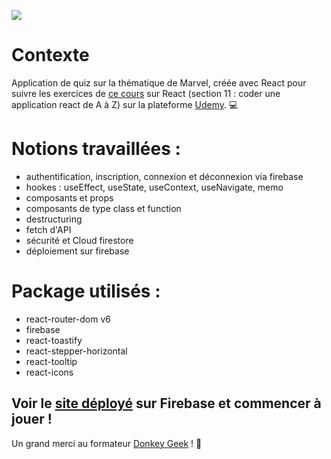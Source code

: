 ![](https://upload.wikimedia.org/wikipedia/commons/thumb/e/e3/Udemy_logo.svg/2560px-Udemy_logo.svg.png)
# Contexte
Application de quiz sur la thématique de Marvel, créée avec React pour suivre les exercices de [ce cours](https://www.udemy.com/course/formation-react-js-pour-tous/) sur React (section 11 : coder une application react de A à Z) sur la plateforme [Udemy](https://www.udemy.com/). 💻

# Notions travaillées :
* authentification, inscription, connexion et déconnexion via firebase
* hookes : useEffect, useState, useContext, useNavigate, memo
* composants et props
* composants de type class et function
* destructuring
* fetch d'API
* sécurité et Cloud firestore
* déploiement sur firebase

# Package utilisés :
* react-router-dom v6
* firebase
* react-toastify
* react-stepper-horizontal
* react-tooltip
* react-icons

## Voir le [site déployé](https://marvel-quiz-91110.web.app/) sur Firebase et commencer à jouer !

Un grand merci au formateur [Donkey Geek](https://github.com/DonkeyGeek) ! 🙏